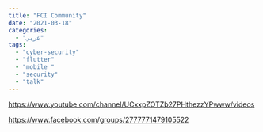 ```yaml
---
title: "FCI Community"
date: "2021-03-18"
categories:
  - "عربي"
tags:
  - "cyber-security"
  - "flutter"
  - "mobile "
  - "security"
  - "talk"
---
```


https://www.youtube.com/channel/UCxxpZOTZb27PHthezzYPwww/videos

https://www.facebook.com/groups/2777771479105522
